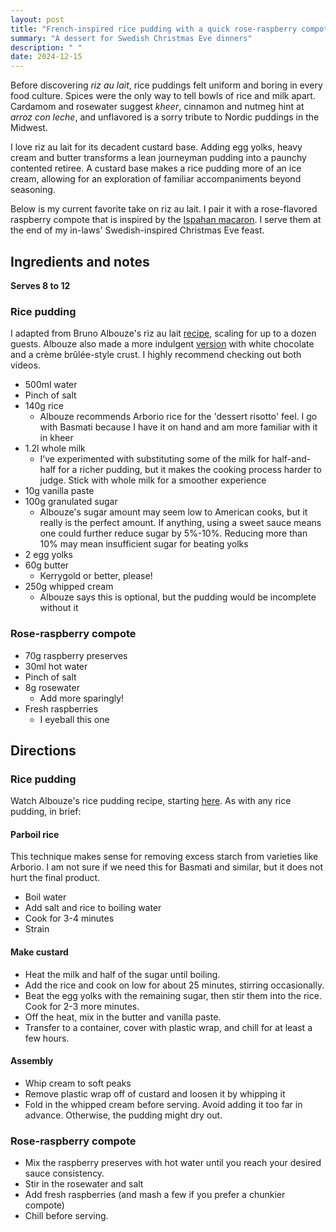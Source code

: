 ```yaml
---
layout: post
title: "French-inspired rice pudding with a quick rose-raspberry compote"
summary: "A dessert for Swedish Christmas Eve dinners"
description: " "
date: 2024-12-15
---
```


Before discovering _riz au lait_, rice puddings felt uniform and boring in every food culture. Spices were the only way to tell bowls of rice and milk apart. Cardamom and rosewater suggest _kheer_, cinnamon and nutmeg hint at _arroz con leche_, and unflavored is a sorry tribute to Nordic puddings in the Midwest.

I love riz au lait for its decadent custard base. Adding egg yolks, heavy cream and butter transforms a lean journeyman pudding into a paunchy contented retiree. A custard base makes a rice pudding more of an ice cream, allowing for an exploration of familiar accompaniments beyond seasoning.

Below is my current favorite take on riz au lait. I pair it with  a rose-flavored raspberry compote that is inspired by the [Ispahan macaron](https://www.pierreherme.com/fr/ispahan-entremets.html). I serve them at the end of my in-laws' Swedish-inspired Christmas Eve feast.

## Ingredients and notes
**Serves 8 to 12**
### Rice pudding
I adapted from Bruno Albouze's riz au lait [recipe](https://www.youtube.com/watch?v=cD3enxnS-JY), scaling for up to a dozen guests. Albouze also made a more indulgent [version](https://www.youtube.com/watch?v=B190GFDpYto) with white chocolate and a crème brûlée-style crust. I highly recommend checking out both videos.

* 500ml water
* Pinch of salt
* 140g rice
    * Albouze recommends Arborio rice for the 'dessert risotto' feel. I go with Basmati because I have it on hand and am more familiar with it in kheer
* 1.2l whole milk
    * I’ve experimented with substituting some of the milk for half-and-half for a richer pudding, but it makes the cooking process harder to judge. Stick with whole milk for a smoother experience
* 10g vanilla paste
* 100g granulated sugar
    * Albouze's sugar amount may seem low to American cooks, but it really is the perfect amount. If anything, using a sweet sauce means one could further reduce sugar by 5%-10%. Reducing more than 10% may mean insufficient sugar for beating yolks
* 2 egg yolks
* 60g butter
    * Kerrygold or better, please!
* 250g whipped cream
    * Albouze says this is optional, but the pudding would be incomplete without it

### Rose-raspberry compote
* 70g raspberry preserves
* 30ml hot water
* Pinch of salt
* 8g rosewater
    * Add more sparingly!
* Fresh raspberries
    * I eyeball this one

## Directions
### Rice pudding
Watch Albouze's rice pudding recipe, starting [here](https://youtu.be/cD3enxnS-JY?t=22). As with any rice pudding, in brief:

#### Parboil rice
This technique makes sense for removing excess starch from varieties like Arborio. I am not sure if we need this for Basmati and similar, but it does not hurt the final product.

* Boil water
* Add salt and rice to boiling water
* Cook for 3-4 minutes
* Strain

#### Make custard
* Heat the milk and half of the sugar until boiling.
* Add the rice and cook on low for about 25 minutes, stirring occasionally.
* Beat the egg yolks with the remaining sugar, then stir them into the rice. Cook for 2-3 more minutes.
* Off the heat, mix in the butter and vanilla paste.
* Transfer to a container, cover with plastic wrap, and chill for at least a few hours.

#### Assembly
* Whip cream to soft peaks
* Remove plastic wrap off of custard and loosen it by whipping it
* Fold in the whipped cream before serving. Avoid adding it too far in advance. Otherwise, the pudding might dry out.

### Rose-raspberry compote

* Mix the raspberry preserves with hot water until you reach your desired sauce consistency.
* Stir in the rosewater and salt
* Add fresh raspberries (and mash a few if you prefer a chunkier compote)
* Chill before serving.
